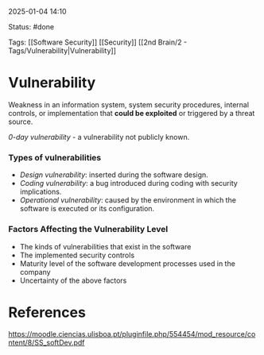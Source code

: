 2025-01-04 14:10

Status: #done 

Tags: [[Software Security]] [[Security]] [[2nd Brain/2 - Tags/Vulnerability|Vulnerability]]

# Vulnerability

Weakness in an information system, system security procedures, internal controls, or implementation that **could be exploited** or triggered by a threat source.

*0-day vulnerability* - a vulnerability not publicly known.

### Types of vulnerabilities
- *Design vulnerability*: inserted during the software design.
- *Coding vulnerability*: a bug introduced during coding with security implications.
- *Operational vulnerability*: caused by the environment in which the software is executed or its configuration.

### Factors Affecting the Vulnerability Level
- The kinds of vulnerabilities that exist in the software
- The implemented security controls
- Maturity level of the software development processes used in the company
- Uncertainty of the above factors

# References

https://moodle.ciencias.ulisboa.pt/pluginfile.php/554454/mod_resource/content/8/SS_softDev.pdf